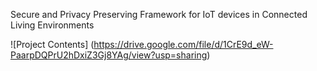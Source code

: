 Secure and Privacy Preserving Framework for IoT devices in Connected Living Environments

![Project Contents]
(https://drive.google.com/file/d/1CrE9d_eW-PaarpDQPrU2hDxiZ3Gj8YAg/view?usp=sharing)